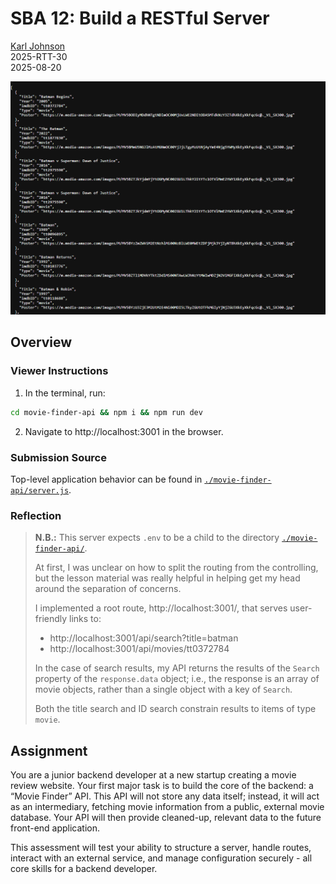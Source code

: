 # SBA 12: Build a RESTful Server

[Karl Johnson](https://github.com/hirekarl)  
2025-RTT-30  
<time datetime="2025-08-20">2025-08-20</time>  

![Browser output of SBA 12 displaying 7 of many search results for key of "batman".](./preview.png)

## Overview
### Viewer Instructions
1. In the terminal, run:

```bash
cd movie-finder-api && npm i && npm run dev
```

2. Navigate to http://localhost:3001 in the browser.

### Submission Source
Top-level application behavior can be found in [`./movie-finder-api/server.js`](./movie-finder-api/server.js).

### Reflection
> **N.B.:** This server expects `.env` to be a child to the directory [`./movie-finder-api/`](./movie-finder-api/).
> 
> At first, I was unclear on how to split the routing from the controlling, but the lesson material was really helpful in helping get my head around the separation of concerns.
> 
> I implemented a root route, http://localhost:3001/, that serves user-friendly links to:
> - http://localhost:3001/api/search?title=batman
> - http://localhost:3001/api/movies/tt0372784
>
> In the case of search results, my API returns the results of the `Search` property of the `response.data` object; i.e., the response is an array of movie objects, rather than a single object with a key of `Search`.
> 
> Both the title search and ID search constrain results to items of type `movie`.

## Assignment
You are a junior backend developer at a new startup creating a movie review website. Your first major task is to build the core of the backend: a “Movie Finder” API. This API will not store any data itself; instead, it will act as an intermediary, fetching movie information from a public, external movie database. Your API will then provide cleaned-up, relevant data to the future front-end application.

This assessment will test your ability to structure a server, handle routes, interact with an external service, and manage configuration securely - all core skills for a backend developer.
